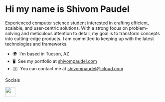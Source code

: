 Hi my name is Shivom Paudel
==============================

Experienced computer science student interested in crafting efficient, scalable, and user-centric solutions. With a strong focus on problem-solving and meticulous attention to detail, my goal is to transform concepts into cutting-edge products. I am committed to keeping up with the latest technologies and frameworks.


*   🌍  I'm based in Tucson, AZ
*   🖥️  See my portfolio at [shivompaudel.com](https://www.shivompaudel.com/)
*   ✉️  You can contact me at [shivompaudel@icloud.com](mailto:shivompaudel@icloud.com)

Socials

<p align="left"> <a href="https://www.linkedin.com/in/shivom-paudel-309792251/" target="_blank" rel="noreferrer"><img src="https://raw.githubusercontent.com/danielcranney/readme-generator/main/public/icons/socials/linkedin.svg" width="32" height="32" /></a></p>
